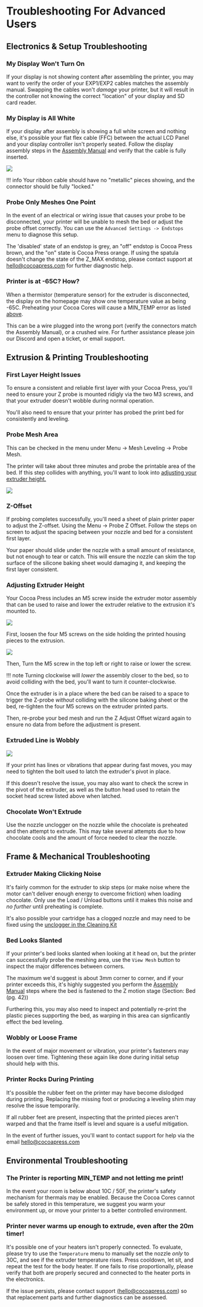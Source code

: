 # Troubleshooting For Advanced Users

## Electronics & Setup Troubleshooting

### My Display Won't Turn On

If your display is not showing content after assembling the printer, you may want to verify the order of your EXP1/EXP2 cables matches the assembly manual.  Swapping the cables won't *damage* your printer, but it will result in the controller not knowing the correct "location" of your display and SD card reader.

### My Display is All White
If your display after assembly is showing a full white screen and nothing else, it's possible your flat flex cable (FFC) between the actual LCD Panel and your display controller isn't properly seated.  Follow the display assembly steps in the [Assembly Manual](../Assembly/index.md) and verify that the cable is fully inserted.

![](../img/troubleshooting/ribboncable.jpg)

!!! info
    Your ribbon cable should have no "metallic" pieces showing, and the connector should be fully "locked."  

### Probe Only Meshes One Point

In the event of an electrical or wiring issue that causes your probe to be disconnected, your printer will be unable to mesh the bed or adjust the probe offset correctly.  You can use the `Advanced Settings -> Endstops` menu to diagnose this setup.

The 'disabled' state of an endstop is grey, an "off" endstop is Cocoa Press brown, and the "on" state is Cocoa Press orange.  If using the spatula doesn't change the state of the Z_MAX endstop, please contact support at <a href="mailto:hello@cocoapress.com">hello@cocoapress.com</a> for further diagnostic help.

### Printer is at -65C?  How?

When a thermistor (temperature sensor) for the extruder is disconnected, the display on the homepage may show one temperature value as being -65C.  Preheating your Cocoa Cores will cause a MIN_TEMP error as listed [above](#the-printer-is-reporting-min_temp-and-not-letting-me-print).

This can be a wire plugged into the wrong port (verify the connectors match the Assembly Manual), or a crushed wire.  For further assistance please join our Discord and open a ticket, or email support.  

## Extrusion & Printing Troubleshooting

### First Layer Height Issues

To ensure a consistent and reliable first layer with your Cocoa Press, you'll need to ensure your Z probe is mounted ridigly via the two M3 screws, and that your extruder doesn't wobble during normal operation.

You'll also need to ensure that your printer has probed the print bed for consistently and leveling.  

### Probe Mesh Area

This can be checked in the menu under Menu -> Mesh Leveling -> Probe Mesh.

The printer will take about three minutes and probe the printable area of the bed.  If this step collides with anything, you'll want to look into [adjusting your extruder height.](#adjusting-extruder-height)

![](../img/printer/probing_mesh_main_menu.jpg)

### Z-Offset

If probing completes successfully, you'll need a sheet of plain printer paper to adjust the Z-offset.  Using the Menu -> Probe Z Offset.  Follow the steps on screen to adjust the spacing between your nozzle and bed for a consistent first layer.

Your paper should slide under the nozzle with a small amount of resistance, but not enough to tear or catch. This will ensure the nozzle can skim the top surface of the silicone baking sheet would damaging it, and keeping the first layer consistent.

### Adjusting Extruder Height

Your Cocoa Press includes an M5 screw inside the extruder motor assembly that can be used to raise and lower the extruder relative to the extrusion it's mounted to.

![](../img/printer/render_extruder_adjustment_m5.png)

First, loosen the four M5 screws on the side holding the printed housing pieces to the extrusion.

![](../img/troubleshooting/move_extruder_screw.jpg)

Then, Turn the M5 screw in the top left or right to raise or lower the screw.  

!!! note
    Turning clockwise will *lower* the assembly closer to the bed, so to avoid colliding with the bed, you'll want to turn it counter-clockwise.

Once the extruder is in a place where the bed can be raised to a space to trigger the Z-probe *without* colliding with the silicone baking sheet or the bed, re-tighten the four M5 screws on the extruder printed parts.

Then, re-probe your bed mesh and run the Z Adjust Offset wizard again to ensure no data from before the adjustment is present.

### Extruded Line is Wobbly

![](../img/troubleshooting/extruder_latch_wobbly_print.jpg)

If your print has lines or vibrations that appear during fast moves, you may need to tighten the bolt used to latch the extruder's pivot in place.

<!-- add close-up photo of extruder pivot -->

If this doesn't resolve the issue, you may also want to check the screw in the pivot of the extruder, as well as the button head used to retain the socket head screw listed above when latched.

### Chocolate Won't Extrude

Use the nozzle unclogger on the nozzle while the chocolate is preheated and then attempt to extrude.  This may take several attempts due to how chocolate cools and the amount of force needed to clear the nozzle.

## Frame & Mechanical Troubleshooting

### Extruder Making Clicking Noise

It's fairly common for the extruder to skip steps (or make noise where the motor can't deliver enough energy to overcome friction) when loading chocolate. Only use the Load / Unload buttons until it makes this noise and *no further* until preheating is complete.  

It's also possible your cartridge has a clogged nozzle and may need to be fixed using the [unclogger in the Cleaning Kit](https://cocoapress.com/products/cleaning-tools) 

### Bed Looks Slanted

If your printer's bed looks slanted when looking at it head on, but the printer can successfully probe the meshing area, use the `View Mesh` button to inspect the major differences between corners. 

The maximum we'd suggest is about 3mm corner to corner, and if your printer exceeds this, it's highly suggested you perform the [Assembly Manual](../Assembly/index.md) steps where the bed is fastened to the Z motion stage (Section: Bed (pg. 42))

Furthering this, you may also need to inspect and potentially re-print the plastic pieces supporting the bed, as warping in this area can signficantly effect the bed leveling.

### Wobbly or Loose Frame

In the event of major movement or vibration, your printer's fasteners may loosen over time.  Tightening these again like done during initial setup should help with this.

### Printer Rocks During Printing

It's possible the rubber feet on the printer may have become dislodged during printing.  Replacing the missing foot or producing a leveling shim may resolve the issue temporarily.

If all rubber feet are present, inspecting that the printed pieces aren't warped and that the frame itself is level and square is a useful mitigation.

In the event of further issues, you'll want to contact support for help via the email <a href="mailto:hello@cocoapress.com">hello@cocoapress.com</a>

## Environmental Troubleshooting

### The Printer is reporting MIN_TEMP and not letting me print!

In the event your room is below about 10C / 50F, the printer's safety mechanism for thermals may be enabled.  Because the Cocoa Cores cannot be safely stored in this temperature, we suggest you warm your environment up, or move your printer to a better controlled environment.  

### Printer never warms up enough to extrude, even after the 20m timer!

It's possible one of your heaters isn't properly connected.  To evaluate, please try to use the `Temperature` menu to manually set the nozzle *only* to 30C, and see if the extruder temperature rises.  Press cooldown, let sit, and repeat the test for the body heater.  If one fails to rise proportionally, please verify that both are properly secured and connected to the heater ports in the electronics.

If the issue persists, please contact support <a href="mailto:hello@cocoapress.com">(hello@cocoapress.com)</a> so that replacement parts and further diagnostics can be assessed.  